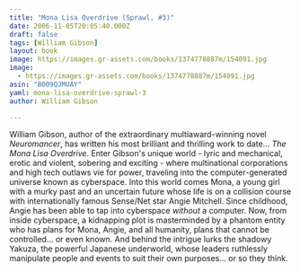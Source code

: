 ```yaml
---
title: "Mona Lisa Overdrive (Sprawl, #3)"
date: 2006-11-05T20:05:40.000Z
draft: false
tags: [William Gibson]
layout: book
image: https://images.gr-assets.com/books/1374778887m/154091.jpg
image: 
  - https://images.gr-assets.com/books/1374778887m/154091.jpg
asin: "B009QJMUAY"
yaml: mona-lisa-overdrive-sprawl-3
author: William Gibson

---
```


William Gibson, author of the extraordinary multiaward-winning novel *Neuromancer*, has written his most brilliant and thrilling work to date... *The Mona Lisa Overdrive*. Enter Gibson's unique world - lyric and mechanical, erotic and violent, sobering and exciting - where multinational corporations and high tech outlaws vie for power, traveling into the computer-generated universe known as cyberspace. Into this world comes Mona, a young girl with a murky past and an uncertain future whose life is on a collision course with internationally famous Sense/Net star Angie Mitchell. Since childhood, Angie has been able to tap into cyberspace *without* a computer. Now, from inside cyberspace, a kidnapping plot is masterminded by a phantom entity who has plans for Mona, Angie, and all humanity, plans that cannot be controlled... or even known. And behind the intrigue lurks the shadowy Yakuza, the powerful Japanese underworld, whose leaders ruthlessly manipulate people and events to suit their own purposes... or so they think.